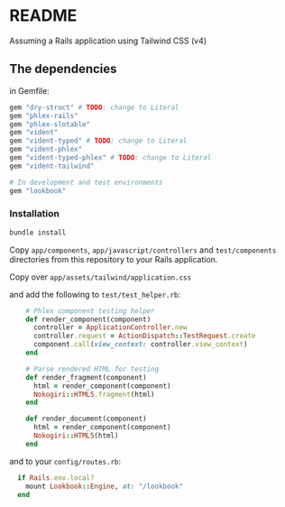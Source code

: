 # README

Assuming a Rails application using Tailwind CSS (v4)

## The dependencies

in Gemfile:

```ruby
gem "dry-struct" # TODO: change to Literal
gem "phlex-rails"
gem "phlex-slotable"
gem "vident"
gem "vident-typed" # TODO: change to Literal
gem "vident-phlex" 
gem "vident-typed-phlex" # TODO: change to Literal
gem "vident-tailwind"

# In development and test environments
gem "lookbook"
```

### Installation

```bash
bundle install
```

Copy `app/components`, `app/javascript/controllers` and `test/components` directories from this repository to your Rails application.

Copy over `app/assets/tailwind/application.css`

and add the following to `test/test_helper.rb`:

```ruby
    # Phlex component testing helper
    def render_component(component)
      controller = ApplicationController.new
      controller.request = ActionDispatch::TestRequest.create
      component.call(view_context: controller.view_context)
    end

    # Parse rendered HTML for testing
    def render_fragment(component)
      html = render_component(component)
      Nokogiri::HTML5.fragment(html)
    end

    def render_document(component)
      html = render_component(component)
      Nokogiri::HTML5(html)
    end
```


and to your `config/routes.rb`:

```ruby
  if Rails.env.local?
    mount Lookbook::Engine, at: "/lookbook"
  end
```